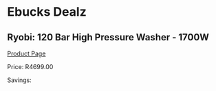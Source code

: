 
# Ebucks Dealz
## Ryobi: 120 Bar High Pressure Washer - 1700W
[Product Page](https://www.ebucks.com/web/shop/productSelected.do?prodId=1199951996&catId=363410833)

Price: R4699.00

Savings: 


	